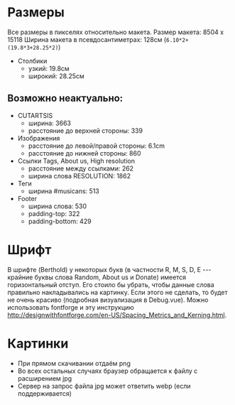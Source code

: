 # Размеры

Все размеры в пикселях относительно макета.
Размер макета: 8504 x 15118
Ширина макета в псевдосантиметрах: 128см (`6.10*2+(19.8*3+28.25*2)`)

* Столбики
    - узкий: 19.8см
    - широкий: 28.25см

## Возможно неактуально:
* CUTARTSIS
    - ширина: 3663
    - расстояние до верхней стороны: 339
* Изображения
    - расстояние до левой/правой стороны: 6.1cm
    - расстояние до нижней стороны: 860
* Ссылки Tags, About us, High resolution
    - расстояние между ссылками: 262
    - ширина слова RESOLUTION: 1862
* Теги
    - ширина #musicans: 513
* Footer
    - ширина слова: 530
    - padding-top: 322
    - padding-bottom: 429

# Шрифт

В шрифте (Berthold) у некоторых букв (в частности R, M, S, D, E --- крайние буквы слова Random, About us и Donate) имеется горизонтальный отступ. Его стоило бы убрать, чтобы данные слова правильно накладывались на картинку. Если этого не сделать, то будет не очень красиво (подробная визуализация в Debug.vue). Можно использовать fontforge и эту инструкцию http://designwithfontforge.com/en-US/Spacing_Metrics_and_Kerning.html.

# Картинки
* При прямом скачивании отдаём png
* Во всех остальных случаях браузер обращается к файлу с расширением jpg
* Сервер на запрос файла jpg может ответить webp (если поддерживается)
